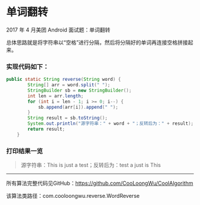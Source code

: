 # 单词翻转

2017 年 4 月美团 Android 面试题：单词翻转

总体思路就是将字符串以“空格”进行分隔，然后将分隔好的单词再连接空格拼接起来。

### 实现代码如下：
```java
public static String reverse(String word) {
        String[] arr = word.split(" ");
        StringBuilder sb = new StringBuilder();
        int len = arr.length;
        for (int i = len - 1; i >= 0; i--) {
            sb.append(arr[i]).append(" ");
        }
        String result = sb.toString();
        System.out.println("源字符串：" + word + "；反转后为：" + result);
        return result;
    }
```

### 打印结果一览
> 源字符串：This is just a test；反转后为：test a just is This


------
所有算法完整代码见GitHub：https://github.com/CooLoongWu/CoolAlgorithm

该算法类路径：com.cooloongwu.reverse.WordReverse